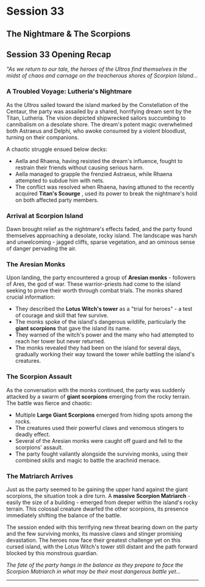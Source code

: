 # Session 33

## The Nightmare & The Scorpions

## **Session 33 Opening Recap**

*"As we return to our tale, the heroes of the Ultros find themselves in the midst of chaos and carnage on the treacherous shores of Scorpion Island...*

### **A Troubled Voyage: Lutheria's Nightmare**

As the *Ultros* sailed toward the island marked by the Constellation of the Centaur, the party was assailed by a shared, horrifying dream sent by the Titan, Lutheria. The vision depicted shipwrecked sailors succumbing to cannibalism on a desolate shore. The dream's potent magic overwhelmed both Astraeus and Delphi, who awoke consumed by a violent bloodlust, turning on their companions.

A chaotic struggle ensued below decks:
* Aella and Rhaena, having resisted the dream's influence, fought to restrain their friends without causing serious harm.
* Aella managed to grapple the frenzied Astraeus, while Rhaena attempted to subdue him with nets.
* The conflict was resolved when Rhaena, having attuned to the recently acquired **Titan's Scourge** , used its power to break the nightmare's hold on both affected party members.

### **Arrival at Scorpion Island**

Dawn brought relief as the nightmare's effects faded, and the party found themselves approaching a desolate, rocky island. The landscape was harsh and unwelcoming - jagged cliffs, sparse vegetation, and an ominous sense of danger pervading the air.

### **The Aresian Monks**

Upon landing, the party encountered a group of **Aresian monks** - followers of Ares, the god of war. These warrior-priests had come to the island seeking to prove their worth through combat trials. The monks shared crucial information:

* They described the **Lotus Witch's tower** as a "trial for heroes" - a test of courage and skill that few survive.
* The monks spoke of the island's dangerous wildlife, particularly the **giant scorpions** that gave the island its name.
* They warned of the witch's power and the many who had attempted to reach her tower but never returned.
* The monks revealed they had been on the island for several days, gradually working their way toward the tower while battling the island's creatures.

### **The Scorpion Assault**

As the conversation with the monks continued, the party was suddenly attacked by a swarm of **giant scorpions** emerging from the rocky terrain. The battle was fierce and chaotic:

* Multiple **Large Giant Scorpions** emerged from hiding spots among the rocks.
* The creatures used their powerful claws and venomous stingers to deadly effect.
* Several of the Aresian monks were caught off guard and fell to the scorpions' assault.
* The party fought valiantly alongside the surviving monks, using their combined skills and magic to battle the arachnid menace.

### **The Matriarch Arrives**

Just as the party seemed to be gaining the upper hand against the giant scorpions, the situation took a dire turn. A **massive Scorpion Matriarch** - easily the size of a building - emerged from deeper within the island's rocky terrain. This colossal creature dwarfed the other scorpions, its presence immediately shifting the balance of the battle.

The session ended with this terrifying new threat bearing down on the party and the few surviving monks, its massive claws and stinger promising devastation. The heroes now face their greatest challenge yet on this cursed island, with the Lotus Witch's tower still distant and the path forward blocked by this monstrous guardian.

*The fate of the party hangs in the balance as they prepare to face the Scorpion Matriarch in what may be their most dangerous battle yet...*

---
